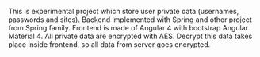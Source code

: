This is experimental project which store user private data (usernames, passwords and sites). 
Backend implemented with Spring and other project from Spring family. Frontend is made of Angular 4 with bootstrap Angular Material 4.
All private data are encrypted with AES. Decrypt this data takes place inside frontend, so all data from server goes encrypted.
